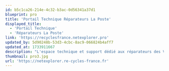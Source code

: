 ```yaml
---
id: b5c1ca26-214e-4c32-b3ac-0d56341a37d1
blueprint: pro
title: 'Portail Technique Réparateurs La Poste'
displayed_title:
  - 'Portail Technique'
  - 'Réparateurs La Poste'
link: 'https://recyclesfrance.netexplorer.pro'
updated_by: 5d90248b-53d3-4cbc-8ac9-066824b4aff7
updated_at: 1733911667
description: "L'espace technique et support dédié aux réparateurs des VAE La Poste"
thumbnail: pro3.jpg
url: 'https://netexplorer.re-cycles-france.fr'
---
```

